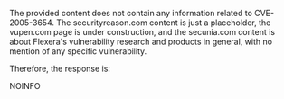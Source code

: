 The provided content does not contain any information related to CVE-2005-3654. The securityreason.com content is just a placeholder, the vupen.com page is under construction, and the secunia.com content is about Flexera's vulnerability research and products in general, with no mention of any specific vulnerability.

Therefore, the response is:

NOINFO